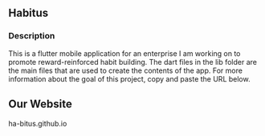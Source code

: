 ## Habitus

### Description

This is a flutter mobile application for an enterprise I am working on to promote reward-reinforced habit building. The dart files in the lib folder are the main files that are used to create the contents of the app. For more information about the goal of this project, copy and paste the URL below.

## Our Website

ha-bitus.github.io

